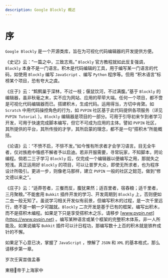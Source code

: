 ```yaml
---
description: Google Blockly 概述
---
```


# 序

`Google Blockly` 是一个开源类库，旨在为可视化代码编辑器的开发提供方便。

《史记》云：“一篇之中，三致志焉。” `Blockly` 官方教程就如此反复强调，`Blockly` 本身不是一门语言。积木是代码编辑的工具，用于编写某一门语言的代码，如使用 `Blockly` 编写 `JavaScript` 、编写 `Python` 程序等。但用 “积木语言”标榜某个项目，恐有夸大之虞。

《庄子》云：“鹪鹩巢于深林，不过一枝；偃鼠饮河，不过满腹。”基于 `Blockly` 的编辑器，虽非秋毫之末，实不应为网站、应用的荦荦大端。任何一个项目，都不啻是可视化代码编辑器而已。搭建积木，生成代码。运用得当，方切中肯綮。如 `Scratch` 中用代码操控角色的行为，如 `PVPIN` 社区基于此代码提供各项服务（详见 `PVPIN Tutorial` ）。`Blockly` 编辑器是项目的一部分。可用于引导初来乍到者学习开发，可用于快速完成脚本编写，但它不可成为应用的主体。譬如 `PVPIN` 社区，其所提供的平台，其所传授的才学，其所启蒙的理念，都不是一句“搭积木”所能概括。

《论语》云：“不愤不启，不悱不发。”如今惟有所求者才会学习语言。目无全牛者，仅对族庖中惛惑不解者予以启迪。若非开服需要，寻常玩家，不知脚本，罔论编程。倘若二三子学习 `Blockly` 后，仅完成一个编辑器以便编写之用，那就失之短浅。真正运用好 `Blockly` 的项目，可以让普罗大众，即使无所求者，也为程序设计所吸引。更进一步，则像老马那样，建立 `PVPIN` 一般的社区之懿范，做到“修文德以来之”。

《庄子》云：“适莽苍者，三餐而反，腹犹果然；适百里者，宿舂粮；适千里者，三月聚粮。”不能套用 `Bukkit` 插件开发的学习、开发周期到 `Blockly` 上，否则便如二虫一般无知了。虽说学习相关开发似有前景，但编写积木的过程，是一次千里远行，绝不是一朝一夕可蹴就。`Blockly` 二次开发是基于已有的框架，编写出积木，而不是搭积木编程。如果足下只是享受搭积木之乐，请移步 [www.pvpin.net](https://www.pvpin.net) 。编写某种语言或某个框架的完整积木体系，非一人所能及。如果说编写 `Bukkit` 插件可以计日程功，那编写数十上百的积木就是铁杵成针的不懈。

如果足下心意已决，掌握了 `JavaScript` ，憭解了 `JSON` 和 `XML` 的基本格式，那么请移步第一章。

岁次壬寅旹值孟春

東極𥛠帝于上海家中
